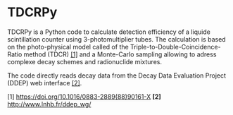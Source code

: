 # TDCRPy

TDCRPy is a Python code to calculate detection efficiency of a liquide scintillation counter using 3-photomultiplier tubes.
The calculation is based on the photo-physical model called of the Triple-to-Double-Coincidence-Ratio method (TDCR) [[1]](#1) and a Monte-Carlo sampling allowing to adress complexe decay schemes and radionuclide mixtures.

The code directly reads decay data from the Decay Data Evaluation Project (DDEP) web interface [[2]](#2). 

<a id="1">[1]</a> https://doi.org/10.1016/0883-2889(88)90161-X
<b id="2">[2]</b> http://www.lnhb.fr/ddep_wg/
